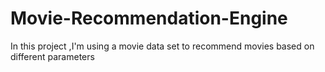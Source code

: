 # Movie-Recommendation-Engine
In this project ,I'm using a movie data set to recommend movies based on different parameters
